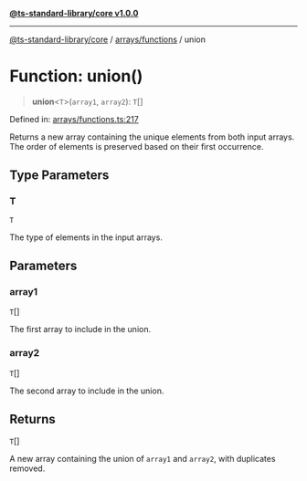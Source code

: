 [**@ts-standard-library/core v1.0.0**](../../../README.md)

***

[@ts-standard-library/core](../../../modules.md) / [arrays/functions](../README.md) / union

# Function: union()

> **union**\<`T`\>(`array1`, `array2`): `T`[]

Defined in: [arrays/functions.ts:217](https://github.com/gabaudette/ts-stdlib/blob/ea80ba1db09c741e99f8cb19e94e5a29b81b623b/packages/core/src/arrays/functions.ts#L217)

Returns a new array containing the unique elements from both input arrays.
The order of elements is preserved based on their first occurrence.

## Type Parameters

### T

`T`

The type of elements in the input arrays.

## Parameters

### array1

`T`[]

The first array to include in the union.

### array2

`T`[]

The second array to include in the union.

## Returns

`T`[]

A new array containing the union of `array1` and `array2`, with duplicates removed.

